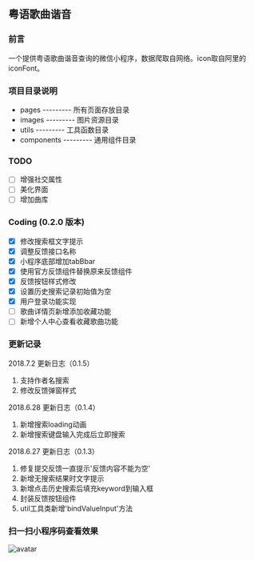 ## 粤语歌曲谐音

### 前言

一个提供粤语歌曲谐音查询的微信小程序，数据爬取自网络。icon取自阿里的iconFont。

### 项目目录说明

- pages      --------- 所有页面存放目录
- images     --------- 图片资源目录
- utils      --------- 工具函数目录
- components --------- 通用组件目录

### TODO
- [ ] 增强社交属性
- [ ] 美化界面
- [ ] 增加曲库

### Coding (0.2.0 版本)
- [x] 修改搜索框文字提示
- [x] 调整反馈接口名称
- [x] 小程序底部增加tabBbar
- [x] 使用官方反馈组件替换原来反馈组件
- [x] 反馈按钮样式修改
- [x] 设置历史搜索记录初始值为空
- [x] 用户登录功能实现
- [ ] 歌曲详情页新增添加收藏功能
- [ ] 新增个人中心查看收藏歌曲功能

### 更新记录

2018.7.2 更新日志（0.1.5）
1. 支持作者名搜索
2. 修改反馈弹窗样式

2018.6.28 更新日志（0.1.4）
1. 新增搜索loading动画
2. 新增搜索键盘输入完成后立即搜索

2018.6.27 更新日志（0.1.3）
1. 修复提交反馈一直提示'反馈内容不能为空'
2. 新增无搜索结果时文字提示
3. 新增点击历史搜索后填充keyword到输入框
4. 封装反馈按钮组件
5. util工具类新增'bindValueInput'方法

### 扫一扫小程序码查看效果

![avatar](https://raw.githubusercontent.com/javion25/wx-app-yygqxy/dev/qrcode.jpg)



